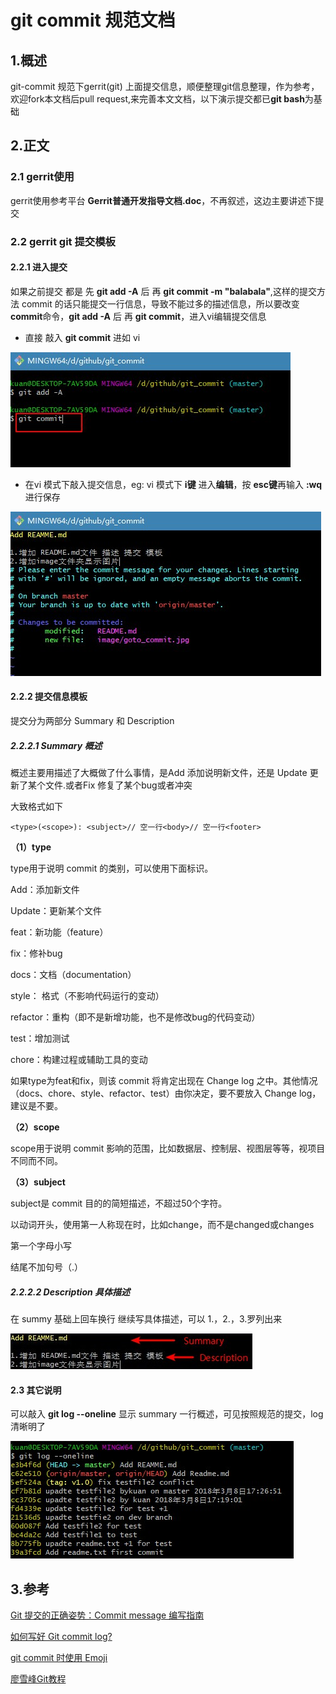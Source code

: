 # git commit 规范文档

## 1.概述

git-commit 规范下gerrit(git) 上面提交信息，顺便整理git信息整理，作为参考，欢迎fork本文档后pull request,来完善本文文档，以下演示提交都已**git bash**为基础

## 2.正文

### 2.1 gerrit使用
gerrit使用参考平台 **Gerrit普通开发指导文档.doc**，不再叙述，这边主要讲述下提交

### 2.2 gerrit git 提交模板

#### 2.2.1 进入提交

如果之前提交 都是 先 **git add -A** 后 再 **git commit -m "balabala"**,这样的提交方法 commit 的话只能提交一行信息，导致不能过多的描述信息，所以要改变**commit**命令，**git add -A** 后 再 **git commit**，进入vi编辑提交信息

- 直接 敲入 **git commit** 进如 vi

![goto_commit](image/goto_commit.jpg)

- 在vi 模式下敲入提交信息，eg: vi 模式下 **i键** 进入**编辑**，按 **esc键**再输入 **:wq** 进行保存

![commit_msg](image/commit_msg.jpg)

#### 2.2.2 提交信息模板
提交分为两部分 Summary 和 Description

##### 2.2.2.1 Summary  概述

概述主要用描述了大概做了什么事情，是Add 添加说明新文件，还是 Update 更新了某个文件.或者Fix 修复了某个bug或者冲突

大致格式如下

```
<type>(<scope>): <subject>// 空一行<body>// 空一行<footer>
```
**（1）type**

type用于说明 commit 的类别，可以使用下面标识。

Add：添加新文件

Update：更新某个文件

feat：新功能（feature）

fix：修补bug

docs：文档（documentation）

style： 格式（不影响代码运行的变动）

refactor：重构（即不是新增功能，也不是修改bug的代码变动）

test：增加测试

chore：构建过程或辅助工具的变动

如果type为feat和fix，则该 commit 将肯定出现在 Change log 之中。其他情况（docs、chore、style、refactor、test）由你决定，要不要放入 Change log，建议是不要。

**（2）scope**

scope用于说明 commit 影响的范围，比如数据层、控制层、视图层等等，视项目不同而不同。

**（3）subject**

subject是 commit 目的的简短描述，不超过50个字符。

以动词开头，使用第一人称现在时，比如change，而不是changed或changes

第一个字母小写

结尾不加句号（.）

##### 2.2.2.2 Description 具体描述
在 summy 基础上回车换行 继续写具体描述，可以 1.，2.，3.罗列出来

![summary_and_description](image/summary_and_description.jpg)

#### 2.3 其它说明

可以敲入 **git log --oneline** 显示 summary 一行概述，可见按照规范的提交，log清晰明了

![gitlog_oneline](image/gitlog_oneline.jpg)

## 3.参考

[Git 提交的正确姿势：Commit message 编写指南](http://www.oschina.net/news/69705/git-commit-message-and-changelog-guide)

[如何写好 Git commit log?](https://www.zhihu.com/question/21209619/answer/257574960)

[git commit 时使用 Emoji](https://zhuanlan.zhihu.com/p/29764863)

[廖雪峰Git教程](https://www.liaoxuefeng.com/wiki/0013739516305929606dd18361248578c67b8067c8c017b000)

